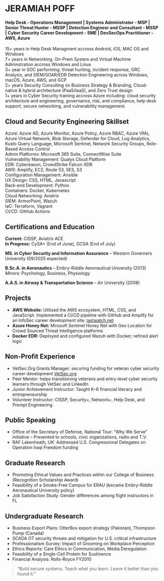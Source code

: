 # JERAMIAH POFF
#### Help Desk - Operations Management | Systems Administrator - MSP | Senior Threat Hunter - MSSP | Detection Engineer and Consultant - MSSP | Cyber Security Career Development - SME | DevSecOps Practitioner - AWS, Azure
15+ years in Help Desk Managment accross Android, iOS, MAC OS and Windows<br/>
7+ years in Networking, On-Prem System and Virtual Machine Adminstration accross Windows and Linux<br/>
3+ year in SOC performing: threat hunting, incident response, GRC Analysis, and SIEM/SOAR/EDR Detection Engineering across Windows, macOS, Azure, AWS, and GCP<br/>
2+ years Security Consulting on Business Strategy & Branding, Cloud-native & hybrid architecture (PaaS/IaaS), and Zero Trust design<br/>
1+ years in Cyber Security training accross Azure including: cloud security architecture and engineering, governance, risk, and compliance, help desk support, secure networking, and vulnerability management.<br/>

## Cloud and Security Engineering Skillset

Azure: Azure AD, Azure Monitor, Azure Policy, Azure RBAC, Azure VMs, Azure Virtual Network, Blob Storage, Defender for Cloud, Log Analytics, Kusto Query Language, Microsoft Sentinel, Network Security Groups, Role-Based Access Control<br/>
Admin Platforms: Microsoft 365 Suite, ConnectWise Suite<br/>
Vulnerability Management: Qualys Cloud Platform<br/>
EDR: Cybereason, CrowdStrike Falcon XDR<br/>
AWS: Amplify, EC2, Route 53, SES, S3<br/>
Configuration Management: Ansible<br/>
UX Design: CSS, HTML, Javascript<br/>
Back-end Development: Python<br/>
Containers: Docker, Kubernetes<br/>
Cloud Networking: Aviatrix<br/>
SIEM: ArmorPoint, Wazuh<br/>
IaC: Terraform, Vagrant<br/>
CI/CD: GitHub Actions<br/>

## Certifications and Education
**Current:** CISSP, Aviatrix ACE<br/> **In Progress:** CySA+ (End of June), GCSA (End of July)<br/>

**MS. in Cyber Security and Information Assurance** – Western Governers University (09/2025 expected)<br/>

**B.Sc.A. in Aeronautics** – Embry-Riddle Aeronautical University (2013)<br/>
*Minors:* Psychology, Business, Physiology<br/>

**A.A.S. in Airway & Transportation Science** – Air University (2008)<br/>
## **Projects**
- **AWS Website:** Utilized the AWS ecosystem, HTML, CSS, and JavaScript. Implemented a CI/CD pipeline with GitHub and Amplify for an InfoSec career development site: [lastwatch.net](https://lastwatch.net)<br/>
- **Azure Honey Net:** Mirosoft Sentinel Honey Net with Geo Location for Crowd Sourced Threat Intelligence platforms<br/>
- **Docker EDR:** Deployed and configured Wazuh with Docker; refined alert logic<br/>
## Non-Profit Experience
- VetSec.Org Grants Manager: securing funding for veteran cyber security career development [VetSec.org](https://vetsec.org)<br/>
- Peer Mentor: helps transitioning veterans and entry-level cyber security learners through VetSec and LinkedIn<br/>
- Junior Achievement Instructor: Taught K–8 financial literacy and entrepreneurship<br/>
- Volunteer Instructor: CISSP, Security+, Network+, Help Desk, and Prompt Engineering<br/>
## Public Speaking
- Office of the Secretary of Defense, National Tour: “Why We Serve” initiative – Presented to schools, civic organizations, radio and T.V.
- RAF Lakenheath, UK: Addressed U.S. Congressional Delegates on Operation Iraqi Freedom funding
## Graduate Research
- Promoting Ethical Values and Practices within our College of Business (Recognition Scholarship Award)
- Feasibility of a Smoke-Free Campus for ERAU (became Embry-Riddle Aeronautical University policy)
- Job Satisfaction Study: Gender differences among flight instructors in FL<br/>
## Undergraduate Research
- Business Export Plans: OtterBox export strategy (Pakistan), Thompson Pump (Canada)
- SCADA OT security threats and mitigation for U.S. critical infrastructure
- Professionalism Survey: Impact of Grooming on Workplace Perception
- Ethics Reports: Care Ethics in Communication, Media Deregulation
- Feasibility of a Single-Cell Protein for Sustinence
- Financial Analysis: Rolls-Royce FY2010

> “Build secure systems. Teach what you learn. Leave it better than you found it.”
